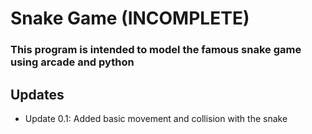 # Snake Game (INCOMPLETE)
### This program is intended to model the famous snake game using arcade and python

## Updates
- Update 0.1: Added basic movement and collision with the snake



